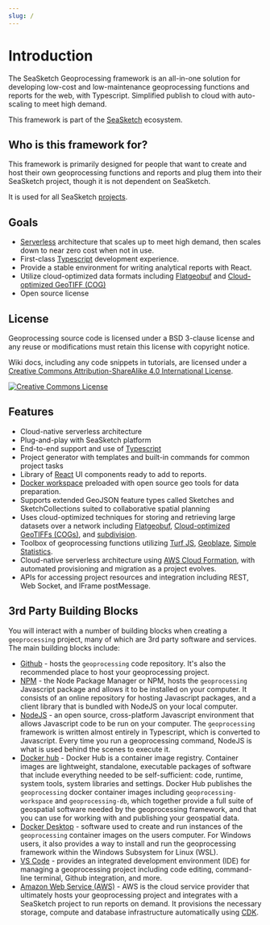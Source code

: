 ```yaml
---
slug: /
---
```


# Introduction

The SeaSketch Geoprocessing framework is an all-in-one solution for developing low-cost and low-maintenance geoprocessing functions and reports for the web, with Typescript. Simplified publish to cloud with auto-scaling to meet high demand.

This framework is part of the [SeaSketch](https://seasketch.org) ecosystem.

## Who is this framework for?

This framework is primarily designed for people that want to create and host their own geoprocessing functions and reports and plug them into their SeaSketch project, though it is not dependent on SeaSketch.

It is used for all SeaSketch [projects](https://github.com/seasketch/geoprocessing/network/dependents?package_id=UGFja2FnZS0xMTc3OTQ1NDg5).

## Goals

- [Serverless](https://aws.amazon.com/lambda/serverless-architectures-learn-more/) architecture that scales up to meet high demand, then scales down to near zero cost when not in use.
- First-class [Typescript](https://www.typescriptlang.org/) development experience.
- Provide a stable environment for writing analytical reports with React.
- Utilize cloud-optimized data formats including [Flatgeobuf](https://flatgeobuf.org/) and [Cloud-optimized GeoTIFF (COG)](https://www.cogeo.org/)
- Open source license

## License

Geoprocessing source code is licensed under a BSD 3-clause license and any reuse or modifications must retain this license with copyright notice.

Wiki docs, including any code snippets in tutorials, are licensed under a <a rel="license" href="http://creativecommons.org/licenses/by-sa/4.0/">Creative Commons Attribution-ShareAlike 4.0 International License</a>.

<a rel="license" href="http://creativecommons.org/licenses/by-sa/4.0/"><img alt="Creative Commons License" src="https://i.creativecommons.org/l/by-sa/4.0/88x31.png" /></a>

## Features

- Cloud-native serverless architecture
- Plug-and-play with SeaSketch platform
- End-to-end support and use of [Typescript](https://www.typescriptlang.org/)
- Project generator with templates and built-in commands for common project tasks
- Library of [React](https://reactjs.org/) UI components ready to add to reports.
- [Docker workspace](https://hub.docker.com/u/seasketch) preloaded with open source geo tools for data preparation.
- Supports extended GeoJSON feature types called Sketches and SketchCollections suited to collaborative spatial planning
- Uses cloud-optimized techniques for storing and retrieving large datasets over a network including [Flatgeobuf](https://flatgeobuf.org/), [Cloud-optimized GeoTIFFs (COGs)](https://www.cogeo.org/), and [subdivision](https://github.com/seasketch/union-subdivided-polygons).
- Toolbox of geoprocessing functions utilizing [Turf JS](http://turfjs.org/), [Geoblaze](https://geoblaze.io/), [Simple Statistics](https://simplestatistics.org/).
- Cloud-native serverless architecture using [AWS Cloud Formation](https://aws.amazon.com/cloudformation/), with automated provisioning and migration as a project evolves.
- APIs for accessing project resources and integration including REST, Web Socket, and IFrame postMessage.

## 3rd Party Building Blocks

You will interact with a number of building blocks when creating a `geoprocessing` project, many of which are 3rd party software and services. The main building blocks include:

- [Github](https://github.com/seasketch/geoprocessing) - hosts the `geoprocessing` code repository. It's also the recommended place to host your geoprocessing project.
- [NPM](https://www.npmjs.com/package/@seasketch/geoprocessing) - the Node Package Manager or NPM, hosts the `geoprocessing` Javascript package and allows it to be installed on your computer. It consists of an online repository for hosting Javascript packages, and a client library that is bundled with NodeJS on your local computer.
- [NodeJS](https://nodejs.org/en/) - an open source, cross-platform Javascript environment that allows Javascript code to be run on your computer. The `geoprocessing` framework is written almost entirely in Typescript, which is converted to Javascript. Every time you run a geoprocessing command, NodeJS is what is used behind the scenes to execute it.
- [Docker hub](https://hub.docker.com/repository/docker/seasketch) - Docker Hub is a container image registry. Container images are lightweight, standalone, executable packages of software that include everything needed to be self-sufficient: code, runtime, system tools, system libraries and settings. Docker Hub publishes the `geoprocessing` docker container images including `geoprocessing-workspace` and `geoprocessing-db`, which together provide a full suite of geospatial software needed by the geoprocessing framework, and that you can use for working with and publishing your geospatial data.
- [Docker Desktop](https://www.docker.com/products/docker-desktop/) - software used to create and run instances of the `geoprocessing` container images on the users computer. For Windows users, it also provides a way to install and run the geoprocessing framework within the Windows Subsystem for Linux (WSL).
- [VS Code](https://code.visualstudio.com/) - provides an integrated development environment (IDE) for managing a geoprocessing project including code editing, command-line terminal, Github integration, and more.
- [Amazon Web Service (AWS)](https://aws.amazon.com/what-is-aws/) - AWS is the cloud service provider that ultimately hosts your geoprocessing project and integrates with a SeaSketch project to run reports on demand. It provisions the necessary storage, compute and database infrastructure automatically using [CDK](https://aws.amazon.com/cdk/).
